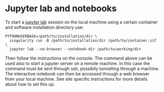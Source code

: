 # Jupyter lab and notebooks

To start a [jupyter lab](https://jupyter.org/) session on the local machine using a certain
container and software installation directory use:

```
PYTHONUSERBASE=/path/to/installation/dir \
  singularity run -B /path/to/installation/dir /path/to/container.sif \
  jupyter lab --no-browser --notebook-dir /path/to/working/dir
```
Then follow the instructions on the console. The command above can be used also to start
a jupyter server on a remote machine. In this case the command must be sent through ssh,
possibily tunnelling through a machine. The interactive notebook can then be accessed through
a web browser from your local machine. See site specific instructions for more details about
how to set this up.
